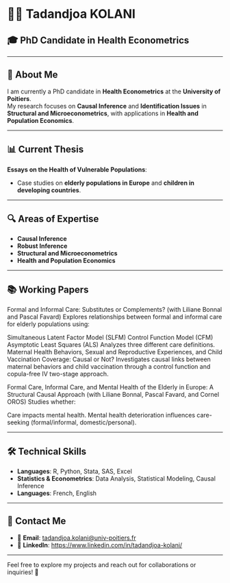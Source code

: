 # 👨‍🏫 Tadandjoa KOLANI  

## 🎓 PhD Candidate in Health Econometrics  

---

## 📌 About Me  
I am currently a PhD candidate in **Health Econometrics** at the **University of Poitiers**.  
My research focuses on **Causal Inference** and **Identification Issues** in **Structural and Microeconometrics**, with applications in **Health and Population Economics**.  

---

## 📊 Current Thesis  
**Essays on the Health of Vulnerable Populations**:  
- Case studies on **elderly populations in Europe** and **children in developing countries**.  

---

## 🔍 Areas of Expertise  
- **Causal Inference**  
- **Robust Inference**  
- **Structural and Microeconometrics**  
- **Health and Population Economics**  

---


## 📚 Working Papers  

Formal and Informal Care: Substitutes or Complements? (with Liliane Bonnal and Pascal Favard)
Explores relationships between formal and informal care for elderly populations using:

Simultaneous Latent Factor Model (SLFM)
Control Function Model (CFM)
Asymptotic Least Squares (ALS)
Analyzes three different care definitions.
Maternal Health Behaviors, Sexual and Reproductive Experiences, and Child Vaccination Coverage: Causal or Not?
Investigates causal links between maternal behaviors and child vaccination through a control function and copula-free IV two-stage approach.

Formal Care, Informal Care, and Mental Health of the Elderly in Europe: A Structural Causal Approach (with Liliane Bonnal, Pascal Favard, and Cornel OROS)
Studies whether:

Care impacts mental health.
Mental health deterioration influences care-seeking (formal/informal, domestic/personal).

---

## 🛠️ Technical Skills  
- **Languages**: R, Python, Stata, SAS, Excel  
- **Statistics & Econometrics**: Data Analysis, Statistical Modeling, Causal Inference  
- **Languages**: French, English  

---

## 📩 Contact Me  
- 📧 **Email**: tadandjoa.kolani@univ-poitiers.fr  
- 👔 **LinkedIn**: https://www.linkedin.com/in/tadandjoa-kolani/ 

---

Feel free to explore my projects and reach out for collaborations or inquiries! 🚀
